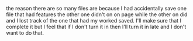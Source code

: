 the reason there are so many files are because I had accidentally save one file that had features the other one didn't on on page while the other on did and I lost track of the one that had my worked saved. I'll make sure that I complete it but I feel that if I don't turn it in then I'll turn it in late and I don't want to do that.
